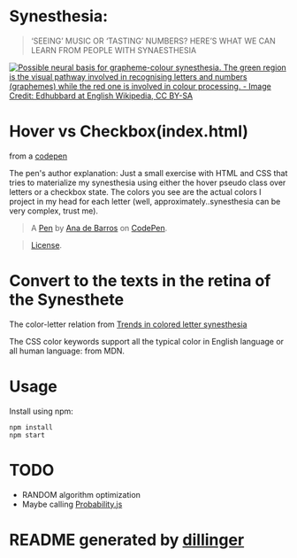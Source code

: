 # Synesthesia:

>  ‘SEEING’ MUSIC OR ‘TASTING’ NUMBERS? HERE’S WHAT WE CAN LEARN FROM PEOPLE WITH SYNAESTHESIA

[![Possible neural basis for grapheme-colour synesthesia. The green region is the visual pathway involved in recognising letters and numbers (graphemes) while the red one is involved in colour processing. - Image Credit: Edhubbard at English Wikipedia, CC BY-SA](https://static1.squarespace.com/static/54bf12d2e4b0f0d81bf74ee7/t/5897c5655016e1eeef616912/1486341484215/?format=1500w)](https://www.universal-sci.com/headlines/2017/2/5/seeing-music-or-tasting-numbers-heres-what-we-can-learn-from-people-with-synaesthesia)

# Hover vs Checkbox(index.html) 

  from a [codepen](https://codepen.io/anadebarros/pen/JbXZLo?editors=1100#0)

  The pen's author explanation: Just a small exercise with HTML and CSS that tries to materialize my synesthesia using either the hover pseudo class over letters or a checkbox state. The colors you see are the actual colors I project in my head for each letter (well, approximately..synesthesia can be very complex, trust me).

 > A [Pen](https://codepen.io/anadebarros/pen/JbXZLo) by [Ana de Barros](https://codepen.io/anadebarros) on [CodePen](https://codepen.io).

> [License](https://codepen.io/anadebarros/pen/JbXZLo/license).

# Convert to the texts in the retina of the Synesthete

The color-letter relation from [Trends in colored letter synesthesia](http://web.mit.edu/synesthesia/www/trends.html)

The CSS color keywords support all the typical color in English language or all human language: [<color>](https://developer.mozilla.org/en-US/docs/Web/CSS/color_value) from MDN.

# Usage

Install using npm:

```
npm install
npm start
```

# TODO
  - RANDOM algorithm optimization
  - Maybe calling [Probability.js](https://github.com/fschaefer/Probability.js)
 # README generated by [dillinger](https://dillinger.io/)